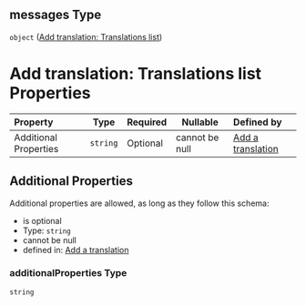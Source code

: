 ## messages Type

`object` ([Add translation: Translations list](add-translation-anyof-русский-properties-add-translation-translations-list.md))

# Add translation: Translations list Properties

| Property              | Type     | Required | Nullable       | Defined by                                                                                                                                                                                       |
| :-------------------- | -------- | -------- | -------------- | :----------------------------------------------------------------------------------------------------------------------------------------------------------------------------------------------- |
| Additional Properties | `string` | Optional | cannot be null | [Add a translation](add-translation-anyof-русский-properties-add-translation-translations-list-additionalproperties.md "add-translation.json#/anyOf/8/properties/messages/additionalProperties") |

## Additional Properties

Additional properties are allowed, as long as they follow this schema:




-   is optional
-   Type: `string`
-   cannot be null
-   defined in: [Add a translation](add-translation-anyof-русский-properties-add-translation-translations-list-additionalproperties.md "add-translation.json#/anyOf/8/properties/messages/additionalProperties")

### additionalProperties Type

`string`
